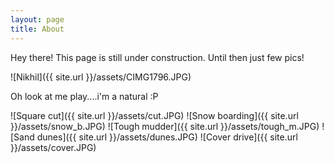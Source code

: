 ```yaml
---
layout: page
title: About
---
```


<p class="message">
  Hey there! This page is still under construction. Until then just few pics!
</p>

![Nikhil]({{ site.url }}/assets/CIMG1796.JPG)

<p class="message">
  Oh look at me play....i'm a natural :P
</p>

![Square cut]({{ site.url }}/assets/cut.JPG)
![Snow boarding]({{ site.url }}/assets/snow_b.JPG)
![Tough mudder]({{ site.url }}/assets/tough_m.JPG)
![Sand dunes]({{ site.url }}/assets/dunes.JPG)
![Cover drive]({{ site.url }}/assets/cover.JPG)